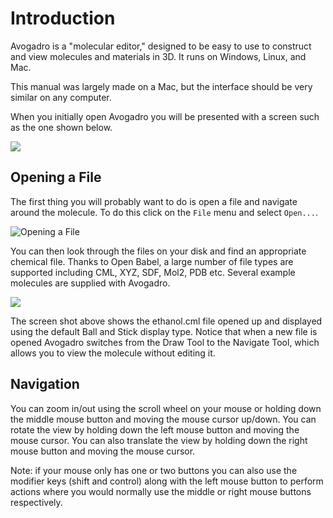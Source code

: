 ---
---
# Introduction

Avogadro is a "molecular editor," designed to be easy to use to construct and view molecules and materials in 3D. It runs on Windows, Linux, and Mac.

This manual was largely made on a Mac, but the interface should be very similar on any computer.



When you initially open Avogadro you will be presented with a screen such as the one shown below.

![][1]

[1]: ../images/1-introduction/015e6535-4871-43dd-99cb-d27fd0738a4e.png

## Opening a File

The first thing you will probably want to do is open a file and navigate around the molecule. To do this click on the `File` menu and select `Open...`.

![Opening a File][2]

[2]: ../images/1-introduction/opening-a-file.png

You can then look through the files on your disk and find an appropriate chemical file. Thanks to Open Babel, a large number of file types are supported including CML, XYZ, SDF, Mol2, PDB etc. Several example molecules are supplied with Avogadro.

![][3]

[3]: ../images/1-introduction/bdfc7544-6b58-4e14-85c3-892ba8260944.png

The screen shot above shows the ethanol.cml file opened up and displayed using the default Ball and Stick display type. Notice that when a new file is opened Avogadro switches from the Draw Tool to the Navigate Tool, which allows you to view the molecule without editing it.

## Navigation

You can zoom in/out using the scroll wheel on your mouse or holding down the middle mouse button and moving the mouse cursor up/down. You can rotate the view by holding down the left mouse button and moving the mouse cursor. You can also translate the view by holding down the right mouse button and moving the mouse cursor.

Note: if your mouse only has one or two buttons you can also use the modifier keys (shift and control) along with the left mouse button to perform actions where you would normally use the middle or right mouse buttons respectively.
